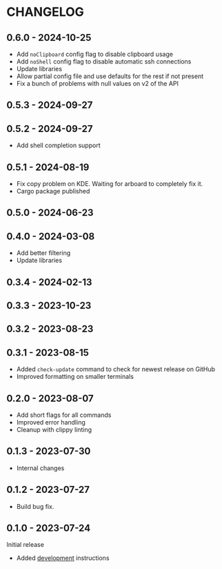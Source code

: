 # CHANGELOG

## 0.6.0 - 2024-10-25

- Add `noClipboard` config flag to disable clipboard usage
- Add `noShell` config flag to disable automatic ssh connections
- Update libraries
- Allow partial config file and use defaults for the rest if not present
- Fix a bunch of problems with null values on v2 of the API

## 0.5.3 - 2024-09-27

## 0.5.2 - 2024-09-27

- Add shell completion support

## 0.5.1 - 2024-08-19

- Fix copy problem on KDE. Waiting for arboard to completely fix it.
- Cargo package published

## 0.5.0 - 2024-06-23

## 0.4.0 - 2024-03-08

- Add better filtering
- Update libraries

## 0.3.4 - 2024-02-13

## 0.3.3 - 2023-10-23

## 0.3.2 - 2023-08-23

## 0.3.1 - 2023-08-15

- Added `check-update` command to check for newest release on GitHub
- Improved formatting on smaller terminals

## 0.2.0 - 2023-08-07

- Add short flags for all commands
- Improved error handling
- Cleanup with clippy linting

## 0.1.3 - 2023-07-30

- Internal changes

## 0.1.2 - 2023-07-27

- Build bug fix.

## 0.1.0 - 2023-07-24

Initial release

* Added [development](DEVELOPMENT.md) instructions
